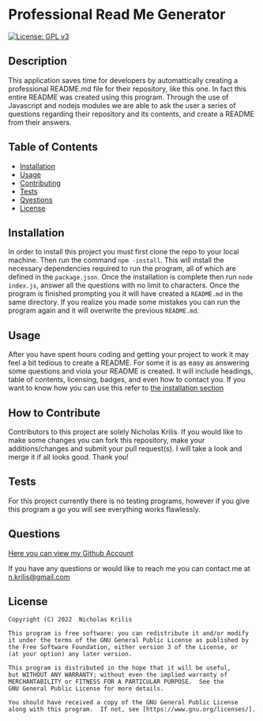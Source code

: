 
  # Professional Read Me Generator

  [![License: GPL v3](https://img.shields.io/badge/License-GPLv3-blue.svg)](https://www.gnu.org/licenses/gpl-3.0)

  ## Description
  
  This application saves time for developers by automattically creating a professional README.md file for their repository, like this one. In fact this entire README was created using this program. Through the use of Javascript and nodejs modules we are able to ask the user a series of questions regarding their repository and its contents, and create a README from their answers.
  
  ## Table of Contents
  
  - [Installation](#installation)
  - [Usage](#usage)
  - [Contributing](#how-to-contribute)
  - [Tests](#tests)
  - [Qyestions](#questions)
  - [License](#license)
  
  ## Installation
  In order to install this project you must first clone the repo to your local machine. Then run the command `npm -install`. This will install the necessary dependencies required to run the program, all of which are defined in the `package.json`. Once the installation is complete then run `node index.js`, answer all the questions with no limit to characters. Once the program is finished prompting you it will have created a `README.md` in the same directory. If you realize you made some mistakes you can run the program again and it will overwrite the previous `README.md`.
  ## Usage
  After you have spent hours coding and getting your project to work it may feel a bit tedious to create a README. For some it is as easy as answering some questions and viola your README is created. It will include headings, table of contents, licensing, badges, and even how to contact you. If you want to know how you can use this refer to [the installation section](#installation)
  ## How to Contribute
  Contributors to this project are solely Nicholas Krilis. If you would like to make some changes you can fork this repository, make your additions/changes and submit your pull request(s). I will take a look and merge it if all looks good. Thank you!
  ## Tests
  For this project currently there is no testing programs, however if you give this program a go you will see everything works flawlessly.
  ## Questions
  [Here you can view my Github Account](https://github.com/nkrilis)

  If you have any questions or would like to reach me you can contact me at [n.krilis@gmail.com](mailto:n.krilis@gmail.com?subject=[GitHub]%20Source%20Han%20Sans)

  ## License

    Copyright (C) 2022  Nicholas Krilis

    This program is free software: you can redistribute it and/or modify
    it under the terms of the GNU General Public License as published by
    the Free Software Foundation, either version 3 of the License, or
    (at your option) any later version.

    This program is distributed in the hope that it will be useful,
    but WITHOUT ANY WARRANTY; without even the implied warranty of
    MERCHANTABILITY or FITNESS FOR A PARTICULAR PURPOSE.  See the
    GNU General Public License for more details.

    You should have received a copy of the GNU General Public License
    along with this program.  If not, see [https://www.gnu.org/licenses/].
    
  